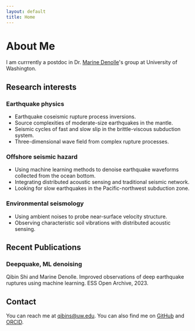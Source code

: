 ```yaml
---
layout: default
title: Home
---
```


# About Me

I am currrently a postdoc in Dr. [Marine Denolle](https://denolle-lab.github.io/)'s group at University of Washington.

## Research interests

### Earthquake physics
- Earthquake coseismic rupture process inversions. 
- Source complexities of moderate-size earthquakes in the mantle. 
- Seismic cycles of fast and slow slip in the brittle-viscous subduction system. 
- Three-dimensional wave field from complex rupture processes.

### Offshore seismic hazard
- Using machine learning methods to denoise earthquake waveforms collected from the ocean bottom. 
- Integrating distributed acoustic sensing and traditional seismic network.
- Looking for slow earthquakes in the Pacific-northwest subduction zone.

### Environmental seismology
- Using ambient noises to probe near-surface velocity structure.
- Observing characteristic soil vibrations with distributed acoustic sensing.


## Recent Publications

### Deepquake, ML denoising

Qibin Shi and Marine Denolle. Improved observations of deep earthquake ruptures using machine learning. ESS Open Archive, 2023.


## Contact

You can reach me at [qibins@uw.edu](mailto:qibins@uw.edu). You can also find me on [GitHub](https://github.com/qibinshi) and [ORCID](https://orcid.org/https://orcid.org/0000-0002-4211-9187).

